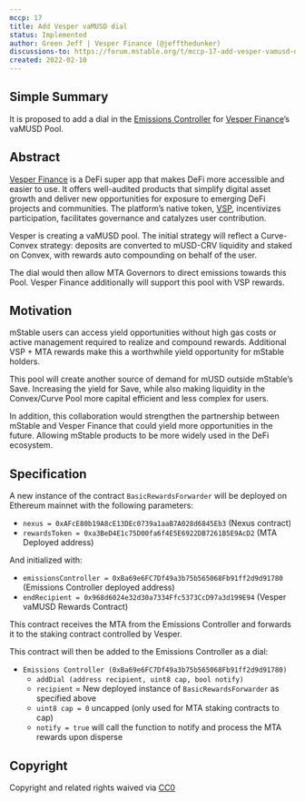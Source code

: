 ```yaml
---
mccp: 17
title: Add Vesper vaMUSD dial
status: Implemented
author: Green Jeff | Vesper Finance (@jeffthedunker)
discussions-to: https://forum.mstable.org/t/mccp-17-add-vesper-vamusd-dial/802
created: 2022-02-10
---
```


## Simple Summary

It is proposed to add a dial in the [Emissions Controller](../MIPS/mip-24) for [Vesper Finance](https://vesper.finance/)’s vaMUSD Pool.

## Abstract

[Vesper Finance](https://vesper.finance/) is a DeFi super app that makes DeFi more accessible and easier to use. It offers well-audited products that simplify digital asset growth and deliver new opportunities for exposure to emerging DeFi projects and communities. The platform’s native token, [VSP](https://www.coingecko.com/en/coins/vesper-finance), incentivizes participation, facilitates governance and catalyzes user contribution.

Vesper is creating a vaMUSD pool. The initial strategy will reflect a Curve-Convex strategy: deposits are converted to mUSD-CRV liquidity and staked on Convex, with rewards auto compounding on behalf of the user.

The dial would then allow MTA Governors to direct emissions towards this Pool. Vesper Finance additionally will support this pool with VSP rewards.

## Motivation

mStable users can access yield opportunities without high gas costs or active management required to realize and compound rewards. Additional VSP + MTA rewards make this a worthwhile yield opportunity for mStable holders.

This pool will create another source of demand for mUSD outside mStable’s Save. Increasing the yield for Save, while also making liquidity in the Convex/Curve Pool more capital efficient and less complex for users.

In addition, this collaboration would strengthen the partnership between mStable and Vesper Finance that could yield more opportunities in the future. Allowing mStable products to be more widely used in the DeFi ecosystem.

## Specification

A new instance of the contract `BasicRewardsForwarder` will be deployed on Ethereum mainnet with the following parameters:

- `nexus = 0xAFcE80b19A8cE13DEc0739a1aaB7A028d6845Eb3` (Nexus contract)
- `rewardsToken = 0xa3BeD4E1c75D00fa6f4E5E6922DB7261B5E9AcD2` (MTA Deployed address)

And initialized with:

- `emissionsController = 0xBa69e6FC7Df49a3b75b565068Fb91ff2d9d91780` (Emissions Controller deployed address)
- `endRecipient = 0x968d6024e32d30a7334Ffc5373CcD97a3d199E94` (Vesper vaMUSD Rewards Contract)

This contract receives the MTA from the Emissions Controller and forwards it to the staking contract controlled by Vesper.

This contract will then be added to the Emissions Controller as a dial:

- `Emissions Controller (0xBa69e6FC7Df49a3b75b565068Fb91ff2d9d91780)`
  - `addDial (address recipient, uint8 cap, bool notify)`
  - `recipient` = New deployed instance of `BasicRewardsForwarder` as specified above
  - `uint8 cap = 0` uncapped (only used for MTA staking contracts to cap)
  - `notify = true` will call the function to notify and process the MTA rewards upon disperse

## Copyright

Copyright and related rights waived via [CC0](https://creativecommons.org/publicdomain/zero/1.0/)
